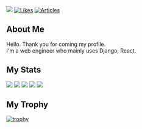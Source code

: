 ![](https://komarev.com/ghpvc/?username=ikeda0000) 
[![Likes](https://badgen.org/img/zenn/chamii/likes?style=flat)](https://zenn.dev/chamii)
[![Articles](https://badgen.org/img/zenn/chamii/articles?style=flat)](https://zenn.dev/chamii)
## About Me
Hello. Thank you for coming my profile.<br>I'm a web engineer who mainly uses Django, React.

## My Stats
![](https://github-readme-stats-ikeda0000s-projects.vercel.app/api/cards/profile-details?username=ikeda0000&theme=github_dark)
![](https://github-readme-stats-nine-beige-69.vercel.app/api/cards/most-commit-language?username=ikeda0000&theme=github_dark)
![](https://github-readme-stats-nine-beige-69.vercel.app/api/cards/repos-per-language?username=ikeda0000&theme=github_dark)
![](https://github-readme-stats-nine-beige-69.vercel.app/api/cards/stats?username=ikeda0000&theme=github_dark)
![](https://github-readme-stats-ikeda0000s-projects.vercel.app/api/cards/productive-time?username=ikeda0000&theme=github_dark&utcOffset=9)

## My Trophy
[![trophy](https://github-profile-trophy.vercel.app/?username=ikeda0000&theme=darkhub&rank=-Unknown)](https://github.com/ryo-ma/github-profile-trophy)
<!--
**ikeda0000/ikeda0000** is a ✨ _special_ ✨ repository because its `README.md` (this file) appears on your GitHub profile.

Here are some ideas to get you started:

- 🔭 I’m currently working on ...
- 🌱 I’m currently learning ...
- 👯 I’m looking to collaborate on ...
- 🤔 I’m looking for help with ...
- 💬 Ask me about ...
- 📫 How to reach me: ...
- 😄 Pronouns: ...
- ⚡ Fun fact: ...
-->
